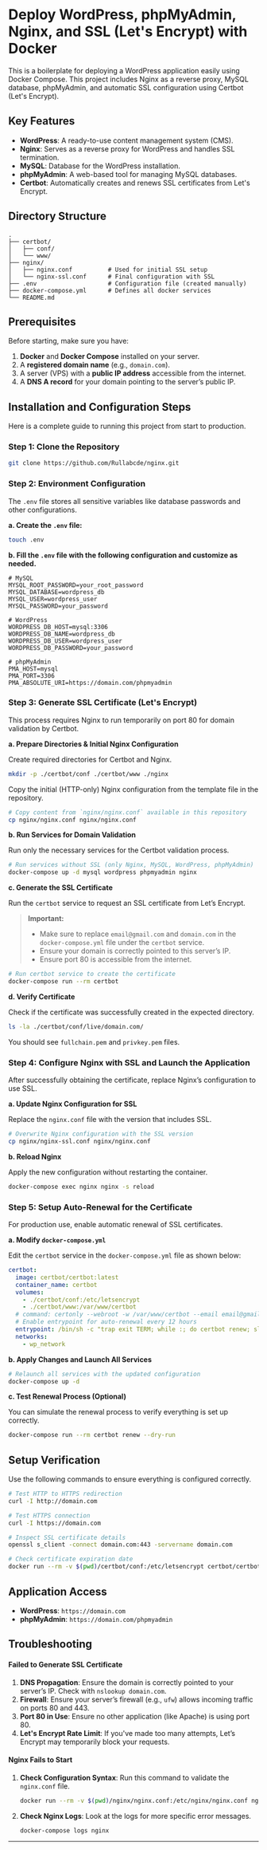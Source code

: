 # Deploy WordPress, phpMyAdmin, Nginx, and SSL (Let's Encrypt) with Docker

This is a boilerplate for deploying a WordPress application easily using Docker Compose. This project includes Nginx as a reverse proxy, MySQL database, phpMyAdmin, and automatic SSL configuration using Certbot (Let's Encrypt).

## Key Features

* **WordPress**: A ready-to-use content management system (CMS).
* **Nginx**: Serves as a reverse proxy for WordPress and handles SSL termination.
* **MySQL**: Database for the WordPress installation.
* **phpMyAdmin**: A web-based tool for managing MySQL databases.
* **Certbot**: Automatically creates and renews SSL certificates from Let's Encrypt.

## Directory Structure

```
.
├── certbot/
│   ├── conf/
│   └── www/
├── nginx/
│   ├── nginx.conf          # Used for initial SSL setup
│   └── nginx-ssl.conf      # Final configuration with SSL
├── .env                    # Configuration file (created manually)
├── docker-compose.yml      # Defines all docker services
└── README.md
```

## Prerequisites

Before starting, make sure you have:

1. **Docker** and **Docker Compose** installed on your server.
2. A **registered domain name** (e.g., `domain.com`).
3. A server (VPS) with a **public IP address** accessible from the internet.
4. A **DNS A record** for your domain pointing to the server’s public IP.

## Installation and Configuration Steps

Here is a complete guide to running this project from start to production.

### Step 1: Clone the Repository

```bash
git clone https://github.com/Rullabcde/nginx.git
```

### Step 2: Environment Configuration

The `.env` file stores all sensitive variables like database passwords and other configurations.

**a. Create the `.env` file:**

```bash
touch .env
```

**b. Fill the `.env` file with the following configuration and customize as needed.**

```env
# MySQL
MYSQL_ROOT_PASSWORD=your_root_password
MYSQL_DATABASE=wordpress_db
MYSQL_USER=wordpress_user
MYSQL_PASSWORD=your_password

# WordPress
WORDPRESS_DB_HOST=mysql:3306
WORDPRESS_DB_NAME=wordpress_db
WORDPRESS_DB_USER=wordpress_user
WORDPRESS_DB_PASSWORD=your_password

# phpMyAdmin
PMA_HOST=mysql
PMA_PORT=3306
PMA_ABSOLUTE_URI=https://domain.com/phpmyadmin
```

### Step 3: Generate SSL Certificate (Let's Encrypt)

This process requires Nginx to run temporarily on port 80 for domain validation by Certbot.

**a. Prepare Directories & Initial Nginx Configuration**

Create required directories for Certbot and Nginx.

```bash
mkdir -p ./certbot/conf ./certbot/www ./nginx
```

Copy the initial (HTTP-only) Nginx configuration from the template file in the repository.

```bash
# Copy content from `nginx/nginx.conf` available in this repository
cp nginx/nginx.conf nginx/nginx.conf
```

**b. Run Services for Domain Validation**

Run only the necessary services for the Certbot validation process.

```bash
# Run services without SSL (only Nginx, MySQL, WordPress, phpMyAdmin)
docker-compose up -d mysql wordpress phpmyadmin nginx
```

**c. Generate the SSL Certificate**

Run the `certbot` service to request an SSL certificate from Let’s Encrypt.

> **Important:**
>
> * Make sure to replace `email@gmail.com` and `domain.com` in the `docker-compose.yml` file under the `certbot` service.
> * Ensure your domain is correctly pointed to this server’s IP.
> * Ensure port 80 is accessible from the internet.

```bash
# Run certbot service to create the certificate
docker-compose run --rm certbot
```

**d. Verify Certificate**

Check if the certificate was successfully created in the expected directory.

```bash
ls -la ./certbot/conf/live/domain.com/
```

You should see `fullchain.pem` and `privkey.pem` files.

### Step 4: Configure Nginx with SSL and Launch the Application

After successfully obtaining the certificate, replace Nginx’s configuration to use SSL.

**a. Update Nginx Configuration for SSL**

Replace the `nginx.conf` file with the version that includes SSL.

```bash
# Overwrite Nginx configuration with the SSL version
cp nginx/nginx-ssl.conf nginx/nginx.conf
```

**b. Reload Nginx**

Apply the new configuration without restarting the container.

```bash
docker-compose exec nginx nginx -s reload
```

### Step 5: Setup Auto-Renewal for the Certificate

For production use, enable automatic renewal of SSL certificates.

**a. Modify `docker-compose.yml`**

Edit the `certbot` service in the `docker-compose.yml` file as shown below:

```yaml
certbot:
  image: certbot/certbot:latest
  container_name: certbot
  volumes:
    - ./certbot/conf:/etc/letsencrypt
    - ./certbot/www:/var/www/certbot
  # command: certonly --webroot -w /var/www/certbot --email email@gmail.com -d domain.com --agree-tos --no-eff-email # This line is commented out after the initial certificate creation
  # Enable entrypoint for auto-renewal every 12 hours
  entrypoint: /bin/sh -c "trap exit TERM; while :; do certbot renew; sleep 12h & wait $$!; done;"
  networks:
    - wp_network
```

**b. Apply Changes and Launch All Services**

```bash
# Relaunch all services with the updated configuration
docker-compose up -d
```

**c. Test Renewal Process (Optional)**

You can simulate the renewal process to verify everything is set up correctly.

```bash
docker-compose run --rm certbot renew --dry-run
```

## Setup Verification

Use the following commands to ensure everything is configured correctly.

```bash
# Test HTTP to HTTPS redirection
curl -I http://domain.com

# Test HTTPS connection
curl -I https://domain.com

# Inspect SSL certificate details
openssl s_client -connect domain.com:443 -servername domain.com

# Check certificate expiration date
docker run --rm -v $(pwd)/certbot/conf:/etc/letsencrypt certbot/certbot certificates
```

## Application Access

* **WordPress**: `https://domain.com`
* **phpMyAdmin**: `https://domain.com/phpmyadmin`

## Troubleshooting

#### Failed to Generate SSL Certificate

1. **DNS Propagation**: Ensure the domain is correctly pointed to your server’s IP. Check with `nslookup domain.com`.
2. **Firewall**: Ensure your server’s firewall (e.g., `ufw`) allows incoming traffic on ports 80 and 443.
3. **Port 80 in Use**: Ensure no other application (like Apache) is using port 80.
4. **Let's Encrypt Rate Limit**: If you've made too many attempts, Let’s Encrypt may temporarily block your requests.

#### Nginx Fails to Start

1. **Check Configuration Syntax**: Run this command to validate the `nginx.conf` file.

   ```bash
   docker run --rm -v $(pwd)/nginx/nginx.conf:/etc/nginx/nginx.conf nginx nginx -t
   ```
2. **Check Nginx Logs**: Look at the logs for more specific error messages.

   ```bash
   docker-compose logs nginx
   ```

---
